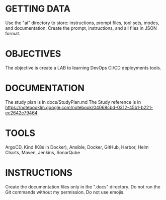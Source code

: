# GETTING DATA
Use the "ai" directory to store: instructions, prompt files, tool sets, modes, and documentation.
Create the prompt, instructions, and all files in JSON format.

# OBJECTIVES
The objective is create a LAB to learning DevOps CI/CD deployments tools.

# DOCUMENTATION
The study plan is in docs/StudyPlan.md
The Study reference is in https://notebooklm.google.com/notebook/04068cbd-0312-45b1-b221-ec2642e79464

# TOOLS
ArgoCD, Kind (K8s in Docker), Ansible, Docker, GitHub, Harbor, Helm Charts, Maven, Jenkins, SonarQube

# INSTRUCTIONS
Create the documentation files only in the ".docs" directory.
Do not run the Git commands without my permission.
Do not use emojis.